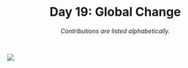 <h1 align="center">Day 19: Global Change</h1>
<p align="center"><em>Contributions are listed alphabetically.</em></p>
<br>

![](https://raw.githubusercontent.com/Z3tt/30DayChartChallenge_Collection2021/main/contributions/19_global_change/19_global_change_collage.jpg)
